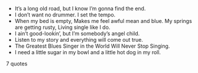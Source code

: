  - It’s a long old road, but I know I’m gonna find the end.
 - I don’t want no drummer. I set the tempo.
 - When my bed is empty, Makes me feel awful mean and blue. My springs are getting rusty, Living single like I do.
 - I ain’t good-lookin’, but I’m somebody’s angel child.
 - Listen to my story and everything will come out true.
 - The Greatest Blues Singer in the World Will Never Stop Singing.
 - I need a little sugar in my bowl and a little hot dog in my roll.

7 quotes